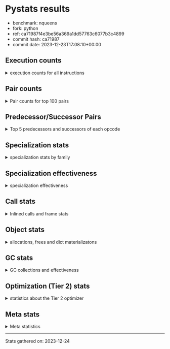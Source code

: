 
# Pystats results

- benchmark: nqueens
- fork: python
- ref: ca71987f4e3be56a369a1dd57763c6077b3c4899
- commit hash: ca71987
- commit date: 2023-12-23T17:08:10+00:00

## Execution counts

<details>
<summary> execution counts for all instructions </summary>

|Name | Count | Self | Cumulative | Miss ratio | 
|---|---:|---:|---:|---:|
| LOAD_FAST | 118,425,840 | 10.9% | 10.9% |  |
| POP_TOP | 69,097,600 | 6.4% | 17.2% |  |
| STORE_FAST | 64,956,160 | 6.0% | 23.2% |  |
| JUMP_BACKWARD | 64,955,520 | 6.0% | 29.2% |  |
| RESUME_CHECK | 62,815,140 | 5.8% | 35.0% | 0.0% |
| LOAD_FAST_LOAD_FAST | 61,376,080 | 5.6% | 40.6% |  |
| INTERPRETER_EXIT | 59,589,700 | 5.5% | 46.1% |  |
| YIELD_VALUE | 56,194,880 | 5.2% | 51.2% |  |
| LOAD_DEREF | 52,969,520 | 4.9% | 56.1% |  |
| BINARY_SUBSCR_TUPLE_INT | 52,961,840 | 4.9% | 61.0% |  |
| LOAD_CONST | 49,552,240 | 4.6% | 65.5% |  |
| FOR_ITER_RANGE | 39,319,780 | 3.6% | 69.1% |  |
| BINARY_OP_ADD_INT | 36,889,820 | 3.4% | 72.5% |  |
| FOR_ITER_LIST | 29,030,360 | 2.7% | 75.2% |  |
| SWAP | 23,987,120 | 2.2% | 77.4% |  |
| BINARY_SUBSCR_LIST_INT | 23,986,960 | 2.2% | 79.6% |  |
| COPY | 20,761,600 | 1.9% | 81.5% |  |
| STORE_SUBSCR_LIST_INT | 17,535,940 | 1.6% | 83.1% |  |
| LOAD_GLOBAL_BUILTIN | 16,466,400 | 1.5% | 84.6% |  |
| BINARY_OP_SUBTRACT_INT | 15,662,800 | 1.4% | 86.1% |  |
| POP_JUMP_IF_FALSE | 15,219,280 | 1.4% | 87.5% |  |
| BINARY_SLICE | 14,310,560 | 1.3% | 88.8% |  |
| COMPARE_OP_INT | 12,162,640 | 1.1% | 89.9% |  |
| CALL_BUILTIN_CLASS | 9,846,120 | 0.9% | 90.8% |  |
| GET_ITER | 9,845,920 | 0.9% | 91.7% |  |
| RETURN_CONST | 6,620,480 | 0.6% | 92.3% |  |
| RETURN_GENERATOR | 6,620,400 | 0.6% | 92.9% |  |
| COPY_FREE_VARS | 6,620,320 | 0.6% | 93.5% |  |
| MAKE_FUNCTION | 6,620,240 | 0.6% | 94.2% |  |
| BUILD_TUPLE | 6,620,240 | 0.6% | 94.8% |  |
| SET_FUNCTION_ATTRIBUTE | 6,620,240 | 0.6% | 95.4% |  |
| CALL_PY_EXACT_ARGS | 6,620,220 | 0.6% | 96.0% |  |
| UNARY_NEGATIVE | 6,451,040 | 0.6% | 96.6% |  |
| BINARY_OP | 5,544,420 | 0.5% | 97.1% |  |
| STORE_SLICE | 5,542,480 | 0.5% | 97.6% |  |
| CALL_LEN | 3,394,660 | 0.3% | 97.9% |  |
| JUMP_FORWARD | 3,232,880 | 0.3% | 98.2% |  |
| BINARY_SUBSCR | 3,226,920 | 0.3% | 98.5% |  |
| STORE_SUBSCR | 3,226,620 | 0.3% | 98.8% |  |
| STORE_DEREF | 3,225,680 | 0.3% | 99.1% |  |
| FOR_ITER_GEN | 3,225,660 | 0.3% | 99.4% |  |
| CALL_TUPLE_1 | 3,225,620 | 0.3% | 99.7% |  |
| TO_BOOL_INT | 3,225,560 | 0.3% | 100.0% |  |
| POP_JUMP_IF_TRUE | 169,040 | 0.0% | 100.0% |  |
| CALL | 1,280 | 0.0% | 100.0% |  |
| LOAD_GLOBAL | 800 | 0.0% | 100.0% |  |
| PUSH_NULL | 400 | 0.0% | 100.0% |  |
| RESUME | 300 | 0.0% | 100.0% | 20.0% |
| FOR_ITER | 240 | 0.0% | 100.0% |  |
| LOAD_GLOBAL_MODULE | 240 | 0.0% | 100.0% |  |
| COMPARE_OP | 160 | 0.0% | 100.0% |  |
| MAKE_CELL | 160 | 0.0% | 100.0% |  |
| LOAD_ATTR_MODULE | 120 | 0.0% | 100.0% |  |
| END_FOR | 80 | 0.0% | 100.0% |  |
| NOP | 80 | 0.0% | 100.0% |  |
| RETURN_VALUE | 80 | 0.0% | 100.0% |  |
| TO_BOOL | 80 | 0.0% | 100.0% |  |
| BUILD_SLICE | 80 | 0.0% | 100.0% |  |
| CALL_FUNCTION_EX | 80 | 0.0% | 100.0% |  |
| LOAD_ATTR | 80 | 0.0% | 100.0% |  |
| POP_JUMP_IF_NOT_NONE | 80 | 0.0% | 100.0% |  |
| BINARY_OP_SUBTRACT_FLOAT | 60 | 0.0% | 100.0% |  |
| CALL_PY_WITH_DEFAULTS | 60 | 0.0% | 100.0% |  |


</details>

## Pair counts

<details>
<summary> Pair counts for top 100 pairs </summary>

|Pair | Count | Self | Cumulative | 
|---|---:|---:|---:|
| RESUME_CHECK POP_TOP | 56,194,740 | 5.2% | 5.2% |
| POP_TOP JUMP_BACKWARD | 56,025,840 | 5.1% | 10.3% |
| YIELD_VALUE INTERPRETER_EXIT | 52,969,300 | 4.9% | 15.2% |
| CACHE RESUME_CHECK | 52,969,240 | 4.9% | 20.1% |
| STORE_FAST LOAD_DEREF | 52,962,000 | 4.9% | 24.9% |
| LOAD_DEREF LOAD_FAST | 52,961,920 | 4.9% | 29.8% |
| LOAD_FAST BINARY_SUBSCR_TUPLE_INT | 52,961,760 | 4.9% | 34.7% |
| FOR_ITER_RANGE STORE_FAST | 35,925,060 | 3.3% | 38.0% |
| JUMP_BACKWARD FOR_ITER_RANGE | 32,699,540 | 3.0% | 41.0% |
| BINARY_SUBSCR_TUPLE_INT LOAD_FAST | 27,157,080 | 2.5% | 43.5% |
| BINARY_OP_ADD_INT YIELD_VALUE | 25,804,780 | 2.4% | 45.8% |
| JUMP_BACKWARD FOR_ITER_LIST | 25,804,760 | 2.4% | 48.2% |
| LOAD_FAST BINARY_OP_ADD_INT | 25,804,760 | 2.4% | 50.6% |
| BINARY_SUBSCR_TUPLE_INT YIELD_VALUE | 25,804,760 | 2.4% | 52.9% |
| FOR_ITER_LIST STORE_FAST | 25,804,760 | 2.4% | 55.3% |
| BINARY_SUBSCR_LIST_INT LOAD_CONST | 17,535,960 | 1.6% | 56.9% |
| LOAD_FAST_LOAD_FAST BINARY_SUBSCR_LIST_INT | 15,218,920 | 1.4% | 58.3% |
| COMPARE_OP_INT POP_JUMP_IF_FALSE | 11,993,620 | 1.1% | 59.4% |
| STORE_FAST LOAD_FAST_LOAD_FAST | 11,993,520 | 1.1% | 60.5% |
| STORE_SUBSCR_LIST_INT LOAD_FAST_LOAD_FAST | 11,993,480 | 1.1% | 61.6% |
| LOAD_CONST BINARY_OP_ADD_INT | 11,084,960 | 1.0% | 62.7% |
| LOAD_FAST_LOAD_FAST LOAD_CONST | 11,084,960 | 1.0% | 63.7% |
| LOAD_GLOBAL_BUILTIN LOAD_FAST | 9,845,920 | 0.9% | 64.6% |
| LOAD_FAST LOAD_CONST | 8,768,240 | 0.8% | 65.4% |
| COPY COPY | 8,768,000 | 0.8% | 66.2% |
| LOAD_CONST COMPARE_OP_INT | 8,768,000 | 0.8% | 67.0% |
| LOAD_FAST_LOAD_FAST COPY | 8,768,000 | 0.8% | 67.8% |
| POP_JUMP_IF_FALSE LOAD_FAST_LOAD_FAST | 8,768,000 | 0.8% | 68.6% |
| SWAP SWAP | 8,768,000 | 0.8% | 69.4% |
| BINARY_OP_SUBTRACT_INT SWAP | 8,767,980 | 0.8% | 70.2% |
| COPY BINARY_SUBSCR_LIST_INT | 8,767,960 | 0.8% | 71.0% |
| LOAD_CONST BINARY_OP_SUBTRACT_INT | 8,767,960 | 0.8% | 71.8% |
| SWAP STORE_SUBSCR_LIST_INT | 8,767,960 | 0.8% | 72.6% |
| LOAD_FAST_LOAD_FAST STORE_SUBSCR_LIST_INT | 8,767,920 | 0.8% | 73.4% |
| RETURN_CONST INTERPRETER_EXIT | 6,620,400 | 0.6% | 74.1% |
| CACHE POP_TOP | 6,620,340 | 0.6% | 74.7% |
| POP_TOP RESUME_CHECK | 6,620,280 | 0.6% | 75.3% |
| MAKE_FUNCTION SET_FUNCTION_ATTRIBUTE | 6,620,240 | 0.6% | 75.9% |
| BUILD_TUPLE LOAD_CONST | 6,620,240 | 0.6% | 76.5% |
| COPY_FREE_VARS RETURN_GENERATOR | 6,620,240 | 0.6% | 77.1% |
| LOAD_CONST MAKE_FUNCTION | 6,620,240 | 0.6% | 77.7% |
| LOAD_FAST BUILD_TUPLE | 6,620,240 | 0.6% | 78.3% |
| SET_FUNCTION_ATTRIBUTE LOAD_FAST | 6,620,240 | 0.6% | 78.9% |
| LOAD_GLOBAL_BUILTIN LOAD_GLOBAL_BUILTIN | 6,620,200 | 0.6% | 79.5% |
| CALL_PY_EXACT_ARGS COPY_FREE_VARS | 6,620,160 | 0.6% | 80.1% |
| RESUME_CHECK LOAD_FAST | 6,620,160 | 0.6% | 80.7% |
| GET_ITER CALL_PY_EXACT_ARGS | 6,620,080 | 0.6% | 81.4% |
| LOAD_FAST_LOAD_FAST UNARY_NEGATIVE | 6,451,040 | 0.6% | 81.9% |
| BINARY_OP LOAD_FAST_LOAD_FAST | 5,542,500 | 0.5% | 82.5% |
| BINARY_SLICE BINARY_OP | 5,542,480 | 0.5% | 83.0% |
| BINARY_SLICE LOAD_FAST_LOAD_FAST | 5,542,480 | 0.5% | 83.5% |
| STORE_SLICE LOAD_FAST_LOAD_FAST | 5,542,480 | 0.5% | 84.0% |
| LOAD_CONST BINARY_SLICE | 5,542,480 | 0.5% | 84.5% |
| LOAD_CONST STORE_SLICE | 5,542,480 | 0.5% | 85.0% |
| LOAD_FAST_LOAD_FAST LOAD_FAST | 5,542,480 | 0.5% | 85.5% |
| LOAD_FAST_LOAD_FAST BINARY_OP_SUBTRACT_INT | 5,542,480 | 0.5% | 86.0% |
| BINARY_OP_ADD_INT BINARY_SLICE | 5,542,460 | 0.5% | 86.5% |
| BINARY_OP_ADD_INT LOAD_CONST | 5,542,460 | 0.5% | 87.0% |
| BINARY_OP_SUBTRACT_INT LOAD_FAST_LOAD_FAST | 5,542,460 | 0.5% | 87.6% |
| STORE_SUBSCR_LIST_INT JUMP_BACKWARD | 5,542,460 | 0.5% | 88.1% |
| FOR_ITER_RANGE RETURN_CONST | 3,394,720 | 0.3% | 88.4% |
| LOAD_FAST GET_ITER | 3,394,640 | 0.3% | 88.7% |
| RETURN_GENERATOR CALL_BUILTIN_CLASS | 3,394,600 | 0.3% | 89.0% |
| LOAD_FAST FOR_ITER_RANGE | 3,394,600 | 0.3% | 89.3% |
| CALL_BUILTIN_CLASS CALL_LEN | 3,394,560 | 0.3% | 89.6% |
| LOAD_FAST CALL_BUILTIN_CLASS | 3,225,640 | 0.3% | 89.9% |
| CALL_BUILTIN_CLASS CALL_BUILTIN_CLASS | 3,225,640 | 0.3% | 90.2% |
| BINARY_SLICE GET_ITER | 3,225,600 | 0.3% | 90.5% |
| LOAD_CONST LOAD_FAST | 3,225,600 | 0.3% | 90.8% |
| LOAD_FAST BINARY_SLICE | 3,225,600 | 0.3% | 91.1% |
| STORE_DEREF LOAD_FAST | 3,225,600 | 0.3% | 91.4% |
| SWAP COPY | 3,225,600 | 0.3% | 91.7% |
| FOR_ITER_LIST RETURN_CONST | 3,225,600 | 0.3% | 92.0% |
| GET_ITER FOR_ITER_RANGE | 3,225,580 | 0.3% | 92.3% |
| JUMP_BACKWARD FOR_ITER_GEN | 3,225,580 | 0.3% | 92.6% |
| YIELD_VALUE STORE_DEREF | 3,225,580 | 0.3% | 92.9% |
| CALL_BUILTIN_CLASS GET_ITER | 3,225,580 | 0.3% | 93.2% |
| CALL_LEN SWAP | 3,225,580 | 0.3% | 93.5% |
| COPY COMPARE_OP_INT | 3,225,560 | 0.3% | 93.8% |
| LOAD_FAST FOR_ITER_LIST | 3,225,560 | 0.3% | 94.1% |
| LOAD_FAST LOAD_GLOBAL_BUILTIN | 3,225,560 | 0.3% | 94.4% |
| CALL_TUPLE_1 YIELD_VALUE | 3,225,560 | 0.3% | 94.7% |
| FOR_ITER_GEN RESUME_CHECK | 3,225,560 | 0.3% | 95.0% |
| TO_BOOL_INT POP_JUMP_IF_FALSE | 3,225,560 | 0.3% | 95.3% |
| BINARY_SUBSCR LOAD_FAST_LOAD_FAST | 3,225,520 | 0.3% | 95.6% |
| POP_TOP POP_TOP | 3,225,520 | 0.3% | 95.8% |
| POP_TOP JUMP_FORWARD | 3,225,520 | 0.3% | 96.1% |
| RETURN_GENERATOR CALL_TUPLE_1 | 3,225,520 | 0.3% | 96.4% |
| UNARY_NEGATIVE BINARY_SUBSCR | 3,225,520 | 0.3% | 96.7% |
| UNARY_NEGATIVE STORE_SUBSCR | 3,225,520 | 0.3% | 97.0% |
| JUMP_FORWARD LOAD_FAST | 3,225,520 | 0.3% | 97.3% |
| LOAD_FAST TO_BOOL_INT | 3,225,520 | 0.3% | 97.6% |
| POP_JUMP_IF_FALSE JUMP_BACKWARD | 3,225,520 | 0.3% | 97.9% |
| SWAP LOAD_FAST_LOAD_FAST | 3,225,520 | 0.3% | 98.2% |
| JUMP_BACKWARD LOAD_GLOBAL_BUILTIN | 3,225,500 | 0.3% | 98.5% |
| BINARY_SUBSCR_LIST_INT STORE_FAST | 3,225,500 | 0.3% | 98.8% |
| BINARY_SUBSCR_LIST_INT SWAP | 3,225,500 | 0.3% | 99.1% |
| STORE_SUBSCR LOAD_GLOBAL_BUILTIN | 3,225,480 | 0.3% | 99.4% |
| POP_JUMP_IF_FALSE POP_TOP | 3,056,560 | 0.3% | 99.7% |
| BINARY_OP_SUBTRACT_INT YIELD_VALUE | 1,352,300 | 0.1% | 99.8% |


</details>

## Predecessor/Successor Pairs

<details>
<summary> Top 5 predecessors and successors of each opcode </summary>

### BINARY_SLICE

<details>
<summary> Successors and predecessors for BINARY_SLICE </summary>

|Predecessors | Count | Percentage | 
|---|---:|---:|
| LOAD_CONST | 5,542,480 | 38.7% |
| BINARY_OP_ADD_INT | 5,542,460 | 38.7% |
| LOAD_FAST | 3,225,600 | 22.5% |
| BINARY_OP | 20 | 0.0% |

|Successors | Count | Percentage | 
|---|---:|---:|
| BINARY_OP | 5,542,480 | 38.7% |
| LOAD_FAST_LOAD_FAST | 5,542,480 | 38.7% |
| GET_ITER | 3,225,600 | 22.5% |


</details>

### STORE_SLICE

<details>
<summary> Successors and predecessors for STORE_SLICE </summary>

|Predecessors | Count | Percentage | 
|---|---:|---:|
| LOAD_CONST | 5,542,480 | 100.0% |

|Successors | Count | Percentage | 
|---|---:|---:|
| LOAD_FAST_LOAD_FAST | 5,542,480 | 100.0% |


</details>

### CACHE

<details>
<summary> Successors and predecessors for CACHE </summary>

|Successors | Count | Percentage | 
|---|---:|---:|
| RESUME_CHECK | 52,969,240 | 88.9% |
| POP_TOP | 6,620,340 | 11.1% |
| RESUME | 120 | 0.0% |


</details>

### BINARY_SUBSCR

<details>
<summary> Successors and predecessors for BINARY_SUBSCR </summary>

|Predecessors | Count | Percentage | 
|---|---:|---:|
| UNARY_NEGATIVE | 3,225,520 | 100.0% |
| BINARY_SUBSCR | 1,000 | 0.0% |
| LOAD_FAST | 160 | 0.0% |
| LOAD_FAST_LOAD_FAST | 120 | 0.0% |
| BUILD_SLICE | 80 | 0.0% |

|Successors | Count | Percentage | 
|---|---:|---:|
| LOAD_FAST_LOAD_FAST | 3,225,520 | 100.0% |
| BINARY_SUBSCR | 1,000 | 0.0% |
| STORE_FAST | 100 | 0.0% |
| BINARY_SUBSCR_LIST_INT | 80 | 0.0% |
| BINARY_SUBSCR_TUPLE_INT | 80 | 0.0% |


</details>

### END_FOR

<details>
<summary> Successors and predecessors for END_FOR </summary>

|Predecessors | Count | Percentage | 
|---|---:|---:|
| RETURN_CONST | 80 | 100.0% |

|Successors | Count | Percentage | 
|---|---:|---:|
| RETURN_CONST | 80 | 100.0% |


</details>

### GET_ITER

<details>
<summary> Successors and predecessors for GET_ITER </summary>

|Predecessors | Count | Percentage | 
|---|---:|---:|
| LOAD_FAST | 3,394,640 | 34.5% |
| BINARY_SLICE | 3,225,600 | 32.8% |
| CALL_BUILTIN_CLASS | 3,225,580 | 32.8% |
| RETURN_GENERATOR | 80 | 0.0% |
| CALL | 20 | 0.0% |

|Successors | Count | Percentage | 
|---|---:|---:|
| CALL_PY_EXACT_ARGS | 6,620,080 | 67.2% |
| FOR_ITER_RANGE | 3,225,580 | 32.8% |
| CALL | 160 | 0.0% |
| FOR_ITER_GEN | 60 | 0.0% |
| FOR_ITER | 40 | 0.0% |


</details>

### INTERPRETER_EXIT

<details>
<summary> Successors and predecessors for INTERPRETER_EXIT </summary>

|Predecessors | Count | Percentage | 
|---|---:|---:|
| YIELD_VALUE | 52,969,300 | 88.9% |
| RETURN_CONST | 6,620,400 | 11.1% |


</details>

### MAKE_FUNCTION

<details>
<summary> Successors and predecessors for MAKE_FUNCTION </summary>

|Predecessors | Count | Percentage | 
|---|---:|---:|
| LOAD_CONST | 6,620,240 | 100.0% |

|Successors | Count | Percentage | 
|---|---:|---:|
| SET_FUNCTION_ATTRIBUTE | 6,620,240 | 100.0% |


</details>

### NOP

<details>
<summary> Successors and predecessors for NOP </summary>

|Predecessors | Count | Percentage | 
|---|---:|---:|
| POP_TOP | 80 | 100.0% |

|Successors | Count | Percentage | 
|---|---:|---:|
| LOAD_DEREF | 80 | 100.0% |


</details>

### POP_TOP

<details>
<summary> Successors and predecessors for POP_TOP </summary>

|Predecessors | Count | Percentage | 
|---|---:|---:|
| RESUME_CHECK | 56,194,740 | 81.3% |
| CACHE | 6,620,340 | 9.6% |
| POP_TOP | 3,225,520 | 4.7% |
| POP_JUMP_IF_FALSE | 3,056,560 | 4.4% |
| CALL | 180 | 0.0% |

|Successors | Count | Percentage | 
|---|---:|---:|
| JUMP_BACKWARD | 56,025,840 | 81.1% |
| RESUME_CHECK | 6,620,280 | 9.6% |
| POP_TOP | 3,225,520 | 4.7% |
| JUMP_FORWARD | 3,225,520 | 4.7% |
| LOAD_FAST | 160 | 0.0% |


</details>

### PUSH_NULL

<details>
<summary> Successors and predecessors for PUSH_NULL </summary>

|Predecessors | Count | Percentage | 
|---|---:|---:|
| LOAD_FAST | 240 | 60.0% |
| LOAD_DEREF | 80 | 20.0% |
| LOAD_ATTR_MODULE | 60 | 15.0% |
| LOAD_ATTR | 20 | 5.0% |

|Successors | Count | Percentage | 
|---|---:|---:|
| CALL | 320 | 80.0% |
| LOAD_FAST | 80 | 20.0% |


</details>

### RETURN_GENERATOR

<details>
<summary> Successors and predecessors for RETURN_GENERATOR </summary>

|Predecessors | Count | Percentage | 
|---|---:|---:|
| COPY_FREE_VARS | 6,620,240 | 100.0% |
| MAKE_CELL | 160 | 0.0% |

|Successors | Count | Percentage | 
|---|---:|---:|
| CALL_BUILTIN_CLASS | 3,394,600 | 51.3% |
| CALL_TUPLE_1 | 3,225,520 | 48.7% |
| CALL | 200 | 0.0% |
| GET_ITER | 80 | 0.0% |


</details>

### RETURN_VALUE

<details>
<summary> Successors and predecessors for RETURN_VALUE </summary>

|Predecessors | Count | Percentage | 
|---|---:|---:|
| LOAD_FAST | 80 | 100.0% |

|Successors | Count | Percentage | 
|---|---:|---:|
| LOAD_GLOBAL | 40 | 50.0% |
| LOAD_GLOBAL_MODULE | 40 | 50.0% |


</details>

### STORE_SUBSCR

<details>
<summary> Successors and predecessors for STORE_SUBSCR </summary>

|Predecessors | Count | Percentage | 
|---|---:|---:|
| UNARY_NEGATIVE | 3,225,520 | 100.0% |
| STORE_SUBSCR | 980 | 0.0% |
| LOAD_FAST_LOAD_FAST | 80 | 0.0% |
| SWAP | 40 | 0.0% |

|Successors | Count | Percentage | 
|---|---:|---:|
| LOAD_GLOBAL_BUILTIN | 3,225,480 | 100.0% |
| STORE_SUBSCR | 980 | 0.0% |
| STORE_SUBSCR_LIST_INT | 60 | 0.0% |
| LOAD_FAST_LOAD_FAST | 40 | 0.0% |
| LOAD_GLOBAL | 40 | 0.0% |


</details>

### TO_BOOL

<details>
<summary> Successors and predecessors for TO_BOOL </summary>

|Predecessors | Count | Percentage | 
|---|---:|---:|
| LOAD_FAST | 80 | 100.0% |

|Successors | Count | Percentage | 
|---|---:|---:|
| POP_JUMP_IF_FALSE | 40 | 50.0% |
| TO_BOOL_INT | 40 | 50.0% |


</details>

### UNARY_NEGATIVE

<details>
<summary> Successors and predecessors for UNARY_NEGATIVE </summary>

|Predecessors | Count | Percentage | 
|---|---:|---:|
| LOAD_FAST_LOAD_FAST | 6,451,040 | 100.0% |

|Successors | Count | Percentage | 
|---|---:|---:|
| BINARY_SUBSCR | 3,225,520 | 50.0% |
| STORE_SUBSCR | 3,225,520 | 50.0% |


</details>

### BINARY_OP

<details>
<summary> Successors and predecessors for BINARY_OP </summary>

|Predecessors | Count | Percentage | 
|---|---:|---:|
| BINARY_SLICE | 5,542,480 | 100.0% |
| BINARY_OP | 1,540 | 0.0% |
| LOAD_CONST | 200 | 0.0% |
| LOAD_FAST | 120 | 0.0% |
| LOAD_FAST_LOAD_FAST | 80 | 0.0% |

|Successors | Count | Percentage | 
|---|---:|---:|
| LOAD_FAST_LOAD_FAST | 5,542,500 | 100.0% |
| BINARY_OP | 1,540 | 0.0% |
| BINARY_OP_ADD_INT | 100 | 0.0% |
| BINARY_OP_SUBTRACT_INT | 80 | 0.0% |
| LOAD_CONST | 40 | 0.0% |


</details>

### BUILD_SLICE

<details>
<summary> Successors and predecessors for BUILD_SLICE </summary>

|Predecessors | Count | Percentage | 
|---|---:|---:|
| LOAD_CONST | 80 | 100.0% |

|Successors | Count | Percentage | 
|---|---:|---:|
| BINARY_SUBSCR | 80 | 100.0% |


</details>

### BUILD_TUPLE

<details>
<summary> Successors and predecessors for BUILD_TUPLE </summary>

|Predecessors | Count | Percentage | 
|---|---:|---:|
| LOAD_FAST | 6,620,240 | 100.0% |

|Successors | Count | Percentage | 
|---|---:|---:|
| LOAD_CONST | 6,620,240 | 100.0% |


</details>

### CALL

<details>
<summary> Successors and predecessors for CALL </summary>

|Predecessors | Count | Percentage | 
|---|---:|---:|
| PUSH_NULL | 320 | 25.0% |
| LOAD_FAST | 240 | 18.8% |
| RETURN_GENERATOR | 200 | 15.6% |
| CALL | 180 | 14.1% |
| GET_ITER | 160 | 12.5% |

|Successors | Count | Percentage | 
|---|---:|---:|
| CALL_BUILTIN_CLASS | 200 | 15.6% |
| POP_TOP | 180 | 14.1% |
| CALL | 180 | 14.1% |
| STORE_FAST | 140 | 10.9% |
| CALL_PY_EXACT_ARGS | 100 | 7.8% |


</details>

### CALL_FUNCTION_EX

<details>
<summary> Successors and predecessors for CALL_FUNCTION_EX </summary>

|Predecessors | Count | Percentage | 
|---|---:|---:|
| LOAD_FAST | 80 | 100.0% |

|Successors | Count | Percentage | 
|---|---:|---:|
| COPY_FREE_VARS | 80 | 100.0% |


</details>

### COMPARE_OP

<details>
<summary> Successors and predecessors for COMPARE_OP </summary>

|Predecessors | Count | Percentage | 
|---|---:|---:|
| LOAD_CONST | 80 | 50.0% |
| COPY | 40 | 25.0% |
| CALL | 20 | 12.5% |
| CALL_LEN | 20 | 12.5% |

|Successors | Count | Percentage | 
|---|---:|---:|
| COMPARE_OP_INT | 80 | 50.0% |
| POP_JUMP_IF_FALSE | 60 | 37.5% |
| POP_JUMP_IF_TRUE | 20 | 12.5% |


</details>

### COPY

<details>
<summary> Successors and predecessors for COPY </summary>

|Predecessors | Count | Percentage | 
|---|---:|---:|
| COPY | 8,768,000 | 42.2% |
| LOAD_FAST_LOAD_FAST | 8,768,000 | 42.2% |
| SWAP | 3,225,600 | 15.5% |

|Successors | Count | Percentage | 
|---|---:|---:|
| COPY | 8,768,000 | 42.2% |
| BINARY_SUBSCR_LIST_INT | 8,767,960 | 42.2% |
| COMPARE_OP_INT | 3,225,560 | 15.5% |
| BINARY_SUBSCR | 40 | 0.0% |
| COMPARE_OP | 40 | 0.0% |


</details>

### COPY_FREE_VARS

<details>
<summary> Successors and predecessors for COPY_FREE_VARS </summary>

|Predecessors | Count | Percentage | 
|---|---:|---:|
| CALL_PY_EXACT_ARGS | 6,620,160 | 100.0% |
| CALL | 80 | 0.0% |
| CALL_FUNCTION_EX | 80 | 0.0% |

|Successors | Count | Percentage | 
|---|---:|---:|
| RETURN_GENERATOR | 6,620,240 | 100.0% |
| RESUME_CHECK | 60 | 0.0% |
| RESUME | 20 | 0.0% |


</details>

### FOR_ITER

<details>
<summary> Successors and predecessors for FOR_ITER </summary>

|Predecessors | Count | Percentage | 
|---|---:|---:|
| JUMP_BACKWARD | 120 | 50.0% |
| LOAD_FAST | 80 | 33.3% |
| GET_ITER | 40 | 16.7% |

|Successors | Count | Percentage | 
|---|---:|---:|
| STORE_FAST | 100 | 41.7% |
| FOR_ITER_RANGE | 60 | 25.0% |
| FOR_ITER_LIST | 40 | 16.7% |
| STORE_DEREF | 20 | 8.3% |
| FOR_ITER_GEN | 20 | 8.3% |


</details>

### JUMP_BACKWARD

<details>
<summary> Successors and predecessors for JUMP_BACKWARD </summary>

|Predecessors | Count | Percentage | 
|---|---:|---:|
| POP_TOP | 56,025,840 | 86.3% |
| STORE_SUBSCR_LIST_INT | 5,542,460 | 8.5% |
| POP_JUMP_IF_FALSE | 3,225,520 | 5.0% |
| POP_JUMP_IF_TRUE | 161,680 | 0.2% |
| STORE_SUBSCR | 20 | 0.0% |

|Successors | Count | Percentage | 
|---|---:|---:|
| FOR_ITER_RANGE | 32,699,540 | 50.3% |
| FOR_ITER_LIST | 25,804,760 | 39.7% |
| FOR_ITER_GEN | 3,225,580 | 5.0% |
| LOAD_GLOBAL_BUILTIN | 3,225,500 | 5.0% |
| FOR_ITER | 120 | 0.0% |


</details>

### JUMP_FORWARD

<details>
<summary> Successors and predecessors for JUMP_FORWARD </summary>

|Predecessors | Count | Percentage | 
|---|---:|---:|
| POP_TOP | 3,225,520 | 99.8% |
| POP_JUMP_IF_TRUE | 7,360 | 0.2% |

|Successors | Count | Percentage | 
|---|---:|---:|
| LOAD_FAST | 3,225,520 | 99.8% |
| LOAD_DEREF | 7,360 | 0.2% |


</details>

### LOAD_ATTR

<details>
<summary> Successors and predecessors for LOAD_ATTR </summary>

|Predecessors | Count | Percentage | 
|---|---:|---:|
| LOAD_GLOBAL | 40 | 50.0% |
| LOAD_GLOBAL_MODULE | 40 | 50.0% |

|Successors | Count | Percentage | 
|---|---:|---:|
| LOAD_ATTR_MODULE | 40 | 50.0% |
| PUSH_NULL | 20 | 25.0% |
| STORE_FAST | 20 | 25.0% |


</details>

### LOAD_CONST

<details>
<summary> Successors and predecessors for LOAD_CONST </summary>

|Predecessors | Count | Percentage | 
|---|---:|---:|
| BINARY_SUBSCR_LIST_INT | 17,535,960 | 35.4% |
| LOAD_FAST_LOAD_FAST | 11,084,960 | 22.4% |
| LOAD_FAST | 8,768,240 | 17.7% |
| BUILD_TUPLE | 6,620,240 | 13.4% |
| BINARY_OP_ADD_INT | 5,542,460 | 11.2% |

|Successors | Count | Percentage | 
|---|---:|---:|
| BINARY_OP_ADD_INT | 11,084,960 | 22.4% |
| COMPARE_OP_INT | 8,768,000 | 17.7% |
| BINARY_OP_SUBTRACT_INT | 8,767,960 | 17.7% |
| MAKE_FUNCTION | 6,620,240 | 13.4% |
| BINARY_SLICE | 5,542,480 | 11.2% |


</details>

### LOAD_DEREF

<details>
<summary> Successors and predecessors for LOAD_DEREF </summary>

|Predecessors | Count | Percentage | 
|---|---:|---:|
| STORE_FAST | 52,962,000 | 100.0% |
| JUMP_FORWARD | 7,360 | 0.0% |
| NOP | 80 | 0.0% |
| LOAD_GLOBAL_BUILTIN | 60 | 0.0% |
| LOAD_GLOBAL | 20 | 0.0% |

|Successors | Count | Percentage | 
|---|---:|---:|
| LOAD_FAST | 52,961,920 | 100.0% |
| YIELD_VALUE | 7,360 | 0.0% |
| PUSH_NULL | 80 | 0.0% |
| STORE_FAST | 80 | 0.0% |
| CALL | 40 | 0.0% |


</details>

### LOAD_FAST

<details>
<summary> Successors and predecessors for LOAD_FAST </summary>

|Predecessors | Count | Percentage | 
|---|---:|---:|
| LOAD_DEREF | 52,961,920 | 44.7% |
| BINARY_SUBSCR_TUPLE_INT | 27,157,080 | 22.9% |
| LOAD_GLOBAL_BUILTIN | 9,845,920 | 8.3% |
| SET_FUNCTION_ATTRIBUTE | 6,620,240 | 5.6% |
| RESUME_CHECK | 6,620,160 | 5.6% |

|Successors | Count | Percentage | 
|---|---:|---:|
| BINARY_SUBSCR_TUPLE_INT | 52,961,760 | 44.7% |
| BINARY_OP_ADD_INT | 25,804,760 | 21.8% |
| LOAD_CONST | 8,768,240 | 7.4% |
| BUILD_TUPLE | 6,620,240 | 5.6% |
| GET_ITER | 3,394,640 | 2.9% |


</details>

### LOAD_FAST_LOAD_FAST

<details>
<summary> Successors and predecessors for LOAD_FAST_LOAD_FAST </summary>

|Predecessors | Count | Percentage | 
|---|---:|---:|
| STORE_FAST | 11,993,520 | 19.5% |
| STORE_SUBSCR_LIST_INT | 11,993,480 | 19.5% |
| POP_JUMP_IF_FALSE | 8,768,000 | 14.3% |
| BINARY_OP | 5,542,500 | 9.0% |
| BINARY_SLICE | 5,542,480 | 9.0% |

|Successors | Count | Percentage | 
|---|---:|---:|
| BINARY_SUBSCR_LIST_INT | 15,218,920 | 24.8% |
| LOAD_CONST | 11,084,960 | 18.1% |
| COPY | 8,768,000 | 14.3% |
| STORE_SUBSCR_LIST_INT | 8,767,920 | 14.3% |
| UNARY_NEGATIVE | 6,451,040 | 10.5% |


</details>

### LOAD_GLOBAL

<details>
<summary> Successors and predecessors for LOAD_GLOBAL </summary>

|Predecessors | Count | Percentage | 
|---|---:|---:|
| STORE_FAST | 160 | 20.0% |
| LOAD_GLOBAL | 120 | 15.0% |
| LOAD_GLOBAL_BUILTIN | 120 | 15.0% |
| RESUME | 80 | 10.0% |
| RESUME_CHECK | 80 | 10.0% |

|Successors | Count | Percentage | 
|---|---:|---:|
| LOAD_GLOBAL_BUILTIN | 320 | 40.0% |
| LOAD_FAST | 200 | 25.0% |
| LOAD_GLOBAL | 120 | 15.0% |
| LOAD_GLOBAL_MODULE | 80 | 10.0% |
| LOAD_ATTR | 40 | 5.0% |


</details>

### MAKE_CELL

<details>
<summary> Successors and predecessors for MAKE_CELL </summary>

|Predecessors | Count | Percentage | 
|---|---:|---:|
| CALL_PY_EXACT_ARGS | 60 | 37.5% |
| CALL_PY_WITH_DEFAULTS | 60 | 37.5% |
| CALL | 40 | 25.0% |

|Successors | Count | Percentage | 
|---|---:|---:|
| RETURN_GENERATOR | 160 | 100.0% |


</details>

### POP_JUMP_IF_FALSE

<details>
<summary> Successors and predecessors for POP_JUMP_IF_FALSE </summary>

|Predecessors | Count | Percentage | 
|---|---:|---:|
| COMPARE_OP_INT | 11,993,620 | 78.8% |
| TO_BOOL_INT | 3,225,560 | 21.2% |
| COMPARE_OP | 60 | 0.0% |
| TO_BOOL | 40 | 0.0% |

|Successors | Count | Percentage | 
|---|---:|---:|
| LOAD_FAST_LOAD_FAST | 8,768,000 | 57.6% |
| JUMP_BACKWARD | 3,225,520 | 21.2% |
| POP_TOP | 3,056,560 | 20.1% |
| LOAD_GLOBAL_BUILTIN | 169,060 | 1.1% |
| LOAD_FAST | 80 | 0.0% |


</details>

### POP_JUMP_IF_NOT_NONE

<details>
<summary> Successors and predecessors for POP_JUMP_IF_NOT_NONE </summary>

|Predecessors | Count | Percentage | 
|---|---:|---:|
| LOAD_FAST | 80 | 100.0% |

|Successors | Count | Percentage | 
|---|---:|---:|
| LOAD_FAST | 80 | 100.0% |


</details>

### POP_JUMP_IF_TRUE

<details>
<summary> Successors and predecessors for POP_JUMP_IF_TRUE </summary>

|Predecessors | Count | Percentage | 
|---|---:|---:|
| COMPARE_OP_INT | 169,020 | 100.0% |
| COMPARE_OP | 20 | 0.0% |

|Successors | Count | Percentage | 
|---|---:|---:|
| JUMP_BACKWARD | 161,680 | 95.6% |
| JUMP_FORWARD | 7,360 | 4.4% |


</details>

### RETURN_CONST

<details>
<summary> Successors and predecessors for RETURN_CONST </summary>

|Predecessors | Count | Percentage | 
|---|---:|---:|
| FOR_ITER_RANGE | 3,394,720 | 51.3% |
| FOR_ITER_LIST | 3,225,600 | 48.7% |
| END_FOR | 80 | 0.0% |
| POP_TOP | 80 | 0.0% |

|Successors | Count | Percentage | 
|---|---:|---:|
| INTERPRETER_EXIT | 6,620,400 | 100.0% |
| END_FOR | 80 | 0.0% |


</details>

### SET_FUNCTION_ATTRIBUTE

<details>
<summary> Successors and predecessors for SET_FUNCTION_ATTRIBUTE </summary>

|Predecessors | Count | Percentage | 
|---|---:|---:|
| MAKE_FUNCTION | 6,620,240 | 100.0% |

|Successors | Count | Percentage | 
|---|---:|---:|
| LOAD_FAST | 6,620,240 | 100.0% |


</details>

### STORE_DEREF

<details>
<summary> Successors and predecessors for STORE_DEREF </summary>

|Predecessors | Count | Percentage | 
|---|---:|---:|
| YIELD_VALUE | 3,225,580 | 100.0% |
| CALL_TUPLE_1 | 60 | 0.0% |
| CALL | 20 | 0.0% |
| FOR_ITER | 20 | 0.0% |

|Successors | Count | Percentage | 
|---|---:|---:|
| LOAD_FAST | 3,225,600 | 100.0% |
| LOAD_GLOBAL | 40 | 0.0% |
| LOAD_GLOBAL_BUILTIN | 40 | 0.0% |


</details>

### STORE_FAST

<details>
<summary> Successors and predecessors for STORE_FAST </summary>

|Predecessors | Count | Percentage | 
|---|---:|---:|
| FOR_ITER_RANGE | 35,925,060 | 55.3% |
| FOR_ITER_LIST | 25,804,760 | 39.7% |
| BINARY_SUBSCR_LIST_INT | 3,225,500 | 5.0% |
| CALL | 140 | 0.0% |
| CALL_BUILTIN_CLASS | 120 | 0.0% |

|Successors | Count | Percentage | 
|---|---:|---:|
| LOAD_DEREF | 52,962,000 | 81.5% |
| LOAD_FAST_LOAD_FAST | 11,993,520 | 18.5% |
| LOAD_FAST | 320 | 0.0% |
| LOAD_GLOBAL | 160 | 0.0% |
| LOAD_GLOBAL_BUILTIN | 120 | 0.0% |


</details>

### SWAP

<details>
<summary> Successors and predecessors for SWAP </summary>

|Predecessors | Count | Percentage | 
|---|---:|---:|
| SWAP | 8,768,000 | 36.6% |
| BINARY_OP_SUBTRACT_INT | 8,767,980 | 36.6% |
| CALL_LEN | 3,225,580 | 13.4% |
| BINARY_SUBSCR_LIST_INT | 3,225,500 | 13.4% |
| BINARY_SUBSCR | 20 | 0.0% |

|Successors | Count | Percentage | 
|---|---:|---:|
| SWAP | 8,768,000 | 36.6% |
| STORE_SUBSCR_LIST_INT | 8,767,960 | 36.6% |
| COPY | 3,225,600 | 13.4% |
| LOAD_FAST_LOAD_FAST | 3,225,520 | 13.4% |
| STORE_SUBSCR | 40 | 0.0% |


</details>

### YIELD_VALUE

<details>
<summary> Successors and predecessors for YIELD_VALUE </summary>

|Predecessors | Count | Percentage | 
|---|---:|---:|
| BINARY_OP_ADD_INT | 25,804,780 | 45.9% |
| BINARY_SUBSCR_TUPLE_INT | 25,804,760 | 45.9% |
| CALL_TUPLE_1 | 3,225,560 | 5.7% |
| BINARY_OP_SUBTRACT_INT | 1,352,300 | 2.4% |
| LOAD_DEREF | 7,360 | 0.0% |

|Successors | Count | Percentage | 
|---|---:|---:|
| INTERPRETER_EXIT | 52,969,300 | 94.3% |
| STORE_DEREF | 3,225,580 | 5.7% |


</details>

### RESUME

<details>
<summary> Successors and predecessors for RESUME </summary>

|Predecessors | Count | Percentage | 
|---|---:|---:|
| CACHE | 120 | 40.0% |
| POP_TOP | 120 | 40.0% |
| FOR_ITER_GEN | 40 | 13.3% |
| COPY_FREE_VARS | 20 | 6.7% |

|Successors | Count | Percentage | 
|---|---:|---:|
| POP_TOP | 140 | 46.7% |
| LOAD_FAST | 80 | 26.7% |
| LOAD_GLOBAL | 80 | 26.7% |


</details>

### BINARY_OP_ADD_INT

<details>
<summary> Successors and predecessors for BINARY_OP_ADD_INT </summary>

|Predecessors | Count | Percentage | 
|---|---:|---:|
| LOAD_FAST | 25,804,760 | 70.0% |
| LOAD_CONST | 11,084,960 | 30.0% |
| BINARY_OP | 100 | 0.0% |

|Successors | Count | Percentage | 
|---|---:|---:|
| YIELD_VALUE | 25,804,780 | 70.0% |
| BINARY_SLICE | 5,542,460 | 15.0% |
| LOAD_CONST | 5,542,460 | 15.0% |
| LOAD_FAST | 60 | 0.0% |
| CALL_BUILTIN_CLASS | 40 | 0.0% |


</details>

### BINARY_OP_SUBTRACT_FLOAT

<details>
<summary> Successors and predecessors for BINARY_OP_SUBTRACT_FLOAT </summary>

|Predecessors | Count | Percentage | 
|---|---:|---:|
| LOAD_FAST | 40 | 66.7% |
| BINARY_OP | 20 | 33.3% |

|Successors | Count | Percentage | 
|---|---:|---:|
| STORE_FAST | 60 | 100.0% |


</details>

### BINARY_OP_SUBTRACT_INT

<details>
<summary> Successors and predecessors for BINARY_OP_SUBTRACT_INT </summary>

|Predecessors | Count | Percentage | 
|---|---:|---:|
| LOAD_CONST | 8,767,960 | 56.0% |
| LOAD_FAST_LOAD_FAST | 5,542,480 | 35.4% |
| LOAD_FAST | 1,352,280 | 8.6% |
| BINARY_OP | 80 | 0.0% |

|Successors | Count | Percentage | 
|---|---:|---:|
| SWAP | 8,767,980 | 56.0% |
| LOAD_FAST_LOAD_FAST | 5,542,460 | 35.4% |
| YIELD_VALUE | 1,352,300 | 8.6% |
| LOAD_CONST | 60 | 0.0% |


</details>

### BINARY_SUBSCR_LIST_INT

<details>
<summary> Successors and predecessors for BINARY_SUBSCR_LIST_INT </summary>

|Predecessors | Count | Percentage | 
|---|---:|---:|
| LOAD_FAST_LOAD_FAST | 15,218,920 | 63.4% |
| COPY | 8,767,960 | 36.6% |
| BINARY_SUBSCR | 80 | 0.0% |

|Successors | Count | Percentage | 
|---|---:|---:|
| LOAD_CONST | 17,535,960 | 73.1% |
| STORE_FAST | 3,225,500 | 13.4% |
| SWAP | 3,225,500 | 13.4% |


</details>

### BINARY_SUBSCR_TUPLE_INT

<details>
<summary> Successors and predecessors for BINARY_SUBSCR_TUPLE_INT </summary>

|Predecessors | Count | Percentage | 
|---|---:|---:|
| LOAD_FAST | 52,961,760 | 100.0% |
| BINARY_SUBSCR | 80 | 0.0% |

|Successors | Count | Percentage | 
|---|---:|---:|
| LOAD_FAST | 27,157,080 | 51.3% |
| YIELD_VALUE | 25,804,760 | 48.7% |


</details>

### CALL_BUILTIN_CLASS

<details>
<summary> Successors and predecessors for CALL_BUILTIN_CLASS </summary>

|Predecessors | Count | Percentage | 
|---|---:|---:|
| RETURN_GENERATOR | 3,394,600 | 34.5% |
| LOAD_FAST | 3,225,640 | 32.8% |
| CALL_BUILTIN_CLASS | 3,225,640 | 32.8% |
| CALL | 200 | 0.0% |
| BINARY_OP_ADD_INT | 40 | 0.0% |

|Successors | Count | Percentage | 
|---|---:|---:|
| CALL_LEN | 3,394,560 | 34.5% |
| CALL_BUILTIN_CLASS | 3,225,640 | 32.8% |
| GET_ITER | 3,225,580 | 32.8% |
| STORE_FAST | 120 | 0.0% |
| CALL | 100 | 0.0% |


</details>

### CALL_LEN

<details>
<summary> Successors and predecessors for CALL_LEN </summary>

|Predecessors | Count | Percentage | 
|---|---:|---:|
| CALL_BUILTIN_CLASS | 3,394,560 | 100.0% |
| CALL | 60 | 0.0% |
| LOAD_DEREF | 40 | 0.0% |

|Successors | Count | Percentage | 
|---|---:|---:|
| SWAP | 3,225,580 | 95.0% |
| COMPARE_OP_INT | 169,000 | 5.0% |
| STORE_FAST | 60 | 0.0% |
| COMPARE_OP | 20 | 0.0% |


</details>

### CALL_PY_EXACT_ARGS

<details>
<summary> Successors and predecessors for CALL_PY_EXACT_ARGS </summary>

|Predecessors | Count | Percentage | 
|---|---:|---:|
| GET_ITER | 6,620,080 | 100.0% |
| CALL | 100 | 0.0% |
| LOAD_FAST | 40 | 0.0% |

|Successors | Count | Percentage | 
|---|---:|---:|
| COPY_FREE_VARS | 6,620,160 | 100.0% |
| MAKE_CELL | 60 | 0.0% |


</details>

### CALL_PY_WITH_DEFAULTS

<details>
<summary> Successors and predecessors for CALL_PY_WITH_DEFAULTS </summary>

|Predecessors | Count | Percentage | 
|---|---:|---:|
| LOAD_FAST | 40 | 66.7% |
| CALL | 20 | 33.3% |

|Successors | Count | Percentage | 
|---|---:|---:|
| MAKE_CELL | 60 | 100.0% |


</details>

### CALL_TUPLE_1

<details>
<summary> Successors and predecessors for CALL_TUPLE_1 </summary>

|Predecessors | Count | Percentage | 
|---|---:|---:|
| RETURN_GENERATOR | 3,225,520 | 100.0% |
| CALL | 60 | 0.0% |
| LOAD_FAST | 40 | 0.0% |

|Successors | Count | Percentage | 
|---|---:|---:|
| YIELD_VALUE | 3,225,560 | 100.0% |
| STORE_DEREF | 60 | 0.0% |


</details>

### COMPARE_OP_INT

<details>
<summary> Successors and predecessors for COMPARE_OP_INT </summary>

|Predecessors | Count | Percentage | 
|---|---:|---:|
| LOAD_CONST | 8,768,000 | 72.1% |
| COPY | 3,225,560 | 26.5% |
| CALL_LEN | 169,000 | 1.4% |
| COMPARE_OP | 80 | 0.0% |

|Successors | Count | Percentage | 
|---|---:|---:|
| POP_JUMP_IF_FALSE | 11,993,620 | 98.6% |
| POP_JUMP_IF_TRUE | 169,020 | 1.4% |


</details>

### FOR_ITER_GEN

<details>
<summary> Successors and predecessors for FOR_ITER_GEN </summary>

|Predecessors | Count | Percentage | 
|---|---:|---:|
| JUMP_BACKWARD | 3,225,580 | 100.0% |
| GET_ITER | 60 | 0.0% |
| FOR_ITER | 20 | 0.0% |

|Successors | Count | Percentage | 
|---|---:|---:|
| RESUME_CHECK | 3,225,560 | 100.0% |
| POP_TOP | 60 | 0.0% |
| RESUME | 40 | 0.0% |


</details>

### FOR_ITER_LIST

<details>
<summary> Successors and predecessors for FOR_ITER_LIST </summary>

|Predecessors | Count | Percentage | 
|---|---:|---:|
| JUMP_BACKWARD | 25,804,760 | 88.9% |
| LOAD_FAST | 3,225,560 | 11.1% |
| FOR_ITER | 40 | 0.0% |

|Successors | Count | Percentage | 
|---|---:|---:|
| STORE_FAST | 25,804,760 | 88.9% |
| RETURN_CONST | 3,225,600 | 11.1% |


</details>

### FOR_ITER_RANGE

<details>
<summary> Successors and predecessors for FOR_ITER_RANGE </summary>

|Predecessors | Count | Percentage | 
|---|---:|---:|
| JUMP_BACKWARD | 32,699,540 | 83.2% |
| LOAD_FAST | 3,394,600 | 8.6% |
| GET_ITER | 3,225,580 | 8.2% |
| FOR_ITER | 60 | 0.0% |

|Successors | Count | Percentage | 
|---|---:|---:|
| STORE_FAST | 35,925,060 | 91.4% |
| RETURN_CONST | 3,394,720 | 8.6% |


</details>

### LOAD_ATTR_MODULE

<details>
<summary> Successors and predecessors for LOAD_ATTR_MODULE </summary>

|Predecessors | Count | Percentage | 
|---|---:|---:|
| LOAD_GLOBAL_MODULE | 80 | 66.7% |
| LOAD_ATTR | 40 | 33.3% |

|Successors | Count | Percentage | 
|---|---:|---:|
| PUSH_NULL | 60 | 50.0% |
| STORE_FAST | 60 | 50.0% |


</details>

### LOAD_GLOBAL_BUILTIN

<details>
<summary> Successors and predecessors for LOAD_GLOBAL_BUILTIN </summary>

|Predecessors | Count | Percentage | 
|---|---:|---:|
| LOAD_GLOBAL_BUILTIN | 6,620,200 | 40.2% |
| LOAD_FAST | 3,225,560 | 19.6% |
| JUMP_BACKWARD | 3,225,500 | 19.6% |
| STORE_SUBSCR | 3,225,480 | 19.6% |
| POP_JUMP_IF_FALSE | 169,060 | 1.0% |

|Successors | Count | Percentage | 
|---|---:|---:|
| LOAD_FAST | 9,845,920 | 59.8% |
| LOAD_GLOBAL_BUILTIN | 6,620,200 | 40.2% |
| LOAD_GLOBAL | 120 | 0.0% |
| LOAD_DEREF | 60 | 0.0% |
| LOAD_FAST_LOAD_FAST | 60 | 0.0% |


</details>

### LOAD_GLOBAL_MODULE

<details>
<summary> Successors and predecessors for LOAD_GLOBAL_MODULE </summary>

|Predecessors | Count | Percentage | 
|---|---:|---:|
| LOAD_GLOBAL | 80 | 33.3% |
| RETURN_VALUE | 40 | 16.7% |
| STORE_FAST | 40 | 16.7% |
| LOAD_GLOBAL_BUILTIN | 40 | 16.7% |
| RESUME_CHECK | 40 | 16.7% |

|Successors | Count | Percentage | 
|---|---:|---:|
| LOAD_FAST | 120 | 50.0% |
| LOAD_ATTR_MODULE | 80 | 33.3% |
| LOAD_ATTR | 40 | 16.7% |


</details>

### RESUME_CHECK

<details>
<summary> Successors and predecessors for RESUME_CHECK </summary>

|Predecessors | Count | Percentage | 
|---|---:|---:|
| CACHE | 52,969,240 | 84.3% |
| POP_TOP | 6,620,280 | 10.5% |
| FOR_ITER_GEN | 3,225,560 | 5.1% |
| COPY_FREE_VARS | 60 | 0.0% |

|Successors | Count | Percentage | 
|---|---:|---:|
| POP_TOP | 56,194,740 | 89.5% |
| LOAD_FAST | 6,620,160 | 10.5% |
| LOAD_GLOBAL_BUILTIN | 120 | 0.0% |
| LOAD_GLOBAL | 80 | 0.0% |
| LOAD_GLOBAL_MODULE | 40 | 0.0% |


</details>

### STORE_SUBSCR_LIST_INT

<details>
<summary> Successors and predecessors for STORE_SUBSCR_LIST_INT </summary>

|Predecessors | Count | Percentage | 
|---|---:|---:|
| SWAP | 8,767,960 | 50.0% |
| LOAD_FAST_LOAD_FAST | 8,767,920 | 50.0% |
| STORE_SUBSCR | 60 | 0.0% |

|Successors | Count | Percentage | 
|---|---:|---:|
| LOAD_FAST_LOAD_FAST | 11,993,480 | 68.4% |
| JUMP_BACKWARD | 5,542,460 | 31.6% |


</details>

### TO_BOOL_INT

<details>
<summary> Successors and predecessors for TO_BOOL_INT </summary>

|Predecessors | Count | Percentage | 
|---|---:|---:|
| LOAD_FAST | 3,225,520 | 100.0% |
| TO_BOOL | 40 | 0.0% |

|Successors | Count | Percentage | 
|---|---:|---:|
| POP_JUMP_IF_FALSE | 3,225,560 | 100.0% |


</details>


</details>

## Specialization stats

<details>
<summary> specialization stats by family </summary>

### BINARY_OP

<details>
<summary> specialization stats for BINARY_OP family </summary>

|Kind | Count | Ratio | 
|---|---:|---:|
|     deferred | 5,542,680 | 9.5% |
|          hit | 52,552,680 | 90.5% |

| | Count | Ratio | 
|---|---:|---:|
| Success | 200 | 11.5% |
| Failure | 1,540 | 88.5% |

|Failure kind | Count | Ratio | 
|---|---:|---:|
| add other | 1,540 | 100.0% |


</details>

### BINARY_SLICE

<details>
<summary> specialization stats for BINARY_SLICE family </summary>


</details>

### BINARY_SUBSCR

<details>
<summary> specialization stats for BINARY_SUBSCR family </summary>

|Kind | Count | Ratio | 
|---|---:|---:|
|     deferred | 3,225,760 | 4.0% |
|          hit | 76,948,800 | 96.0% |

| | Count | Ratio | 
|---|---:|---:|
| Success | 160 | 13.8% |
| Failure | 1,000 | 86.2% |

|Failure kind | Count | Ratio | 
|---|---:|---:|
| out of range | 980 | 98.0% |
| list slice | 20 | 2.0% |


</details>

### CALL

<details>
<summary> specialization stats for CALL family </summary>

|Kind | Count | Ratio | 
|---|---:|---:|
|     deferred | 760 | 0.0% |
|          hit | 23,086,680 | 100.0% |

| | Count | Ratio | 
|---|---:|---:|
| Success | 440 | 84.6% |
| Failure | 80 | 15.4% |

|Failure kind | Count | Ratio | 
|---|---:|---:|
| cfunc noargs | 60 | 75.0% |
| other | 20 | 25.0% |


</details>

### COMPARE_OP

<details>
<summary> specialization stats for COMPARE_OP family </summary>

|Kind | Count | Ratio | 
|---|---:|---:|
|     deferred | 80 | 0.0% |
|          hit | 12,162,640 | 100.0% |

| | Count | Ratio | 
|---|---:|---:|
| Success | 80 | 100.0% |
| Failure | 0 | 0.0% |


</details>

### FOR_ITER

<details>
<summary> specialization stats for FOR_ITER family </summary>

|Kind | Count | Ratio | 
|---|---:|---:|
|     deferred | 120 | 0.0% |
|          hit | 71,575,800 | 100.0% |

| | Count | Ratio | 
|---|---:|---:|
| Success | 120 | 100.0% |
| Failure | 0 | 0.0% |


</details>

### LOAD_ATTR

<details>
<summary> specialization stats for LOAD_ATTR family </summary>

|Kind | Count | Ratio | 
|---|---:|---:|
|     deferred | 40 | 20.0% |
|          hit | 120 | 60.0% |

| | Count | Ratio | 
|---|---:|---:|
| Success | 40 | 100.0% |
| Failure | 0 | 0.0% |


</details>

### LOAD_GLOBAL

<details>
<summary> specialization stats for LOAD_GLOBAL family </summary>

|Kind | Count | Ratio | 
|---|---:|---:|
|     deferred | 400 | 0.0% |
|          hit | 16,466,640 | 100.0% |

| | Count | Ratio | 
|---|---:|---:|
| Success | 400 | 100.0% |
| Failure | 0 | 0.0% |


</details>

### POP_JUMP_IF_FALSE

<details>
<summary> specialization stats for POP_JUMP_IF_FALSE family </summary>


</details>

### POP_JUMP_IF_NOT_NONE

<details>
<summary> specialization stats for POP_JUMP_IF_NOT_NONE family </summary>


</details>

### POP_JUMP_IF_TRUE

<details>
<summary> specialization stats for POP_JUMP_IF_TRUE family </summary>


</details>

### STORE_SLICE

<details>
<summary> specialization stats for STORE_SLICE family </summary>


</details>

### STORE_SUBSCR

<details>
<summary> specialization stats for STORE_SUBSCR family </summary>

|Kind | Count | Ratio | 
|---|---:|---:|
|     deferred | 3,225,580 | 15.5% |
|          hit | 17,535,940 | 84.5% |

| | Count | Ratio | 
|---|---:|---:|
| Success | 60 | 5.8% |
| Failure | 980 | 94.2% |

|Failure kind | Count | Ratio | 
|---|---:|---:|
| out of range | 980 | 100.0% |


</details>

### TO_BOOL

<details>
<summary> specialization stats for TO_BOOL family </summary>

|Kind | Count | Ratio | 
|---|---:|---:|
|     deferred | 40 | 0.0% |
|          hit | 3,225,560 | 100.0% |

| | Count | Ratio | 
|---|---:|---:|
| Success | 40 | 100.0% |
| Failure | 0 | 0.0% |


</details>


</details>

## Specialization effectiveness

<details>
<summary> specialization effectiveness </summary>

|Instructions | Count | Ratio | 
|---|---:|---:|
| Basic | 704,344,960 | 64.7% |
| Not specialized | 47,242,040 | 4.3% |
| Specialized hits | 336,369,940 | 30.9% |
| Specialized misses | 60 | 0.0% |

### Deferred by instruction

<details>
<summary> deferred by instruction </summary>

|Name | Count | Ratio | 
|---|---:|---:|
| BINARY_OP | 5,542,680 | 46.2% |
| BINARY_SUBSCR | 3,225,760 | 26.9% |
| STORE_SUBSCR | 3,225,580 | 26.9% |
| CALL | 760 | 0.0% |
| LOAD_GLOBAL | 400 | 0.0% |
| FOR_ITER | 120 | 0.0% |
| COMPARE_OP | 80 | 0.0% |
| TO_BOOL | 40 | 0.0% |
| LOAD_ATTR | 40 | 0.0% |
| BINARY_SLICE | 0 | 0.0% |


</details>

### Misses by instruction

<details>
<summary> misses by instruction </summary>

|Name | Count | Ratio | 
|---|---:|---:|
| RESUME | 60 | 50.0% |
| RESUME_CHECK | 60 | 50.0% |
| CACHE | 0 | 0.0% |
| END_FOR | 0 | 0.0% |
| GET_ITER | 0 | 0.0% |
| INTERPRETER_EXIT | 0 | 0.0% |
| MAKE_FUNCTION | 0 | 0.0% |
| NOP | 0 | 0.0% |
| POP_TOP | 0 | 0.0% |
| PUSH_NULL | 0 | 0.0% |


</details>


</details>

## Call stats

<details>
<summary> Inlined calls and frame stats </summary>

| | Count | Ratio | 
|---|---:|---:|
| Calls to PyEval_EvalDefault | 59,589,700 | 85.8% |
| Calls to Python functions inlined | 9,846,140 | 14.2% |
| Calls via PyEval_EvalFrame (total) | 59,589,700 | 85.8% |
| Calls via PyEval_EvalFrame (vector) | 80 | 0.0% |
| Calls via PyEval_EvalFrame (generator) | 59,589,620 | 85.8% |
| Calls via PyEval_EvalFrame (legacy) | 0 | 0.0% |
| Calls via PyEval_EvalFrame (function vectorcall) | 80 | 0.0% |
| Calls via PyEval_EvalFrame (build class) | 0 | 0.0% |
| Calls via PyEval_EvalFrame (slot) | 0 | 0.0% |
| Calls via PyEval_EvalFrame (function ex) | 80 | 0.0% |
| Calls via PyEval_EvalFrame (api) | 0 | 0.0% |
| Calls via PyEval_EvalFrame (method) | 0 | 0.0% |
| Frame objects created | 0 | 0.0% |
| Frames pushed | 6,620,280 | 9.5% |


</details>

## Object stats

<details>
<summary> allocations, frees and dict materializatons </summary>

| | Count | Ratio | 
|---|---:|---:|
| Allocations from freelist | 26,473,600 | 32.1% |
| Frees to freelist | 26,514,340 |  |
| Allocations | 55,980,540 | 67.9% |
| Allocations to 512 bytes | 52,820,300 | 64.1% |
| Allocations to 4 kbytes | 3,160,240 | 3.8% |
| Allocations over 4 kbytes | 0 | 0.0% |
| Frees | 55,942,926 |  |
| New values | 0 |  |
| Interpreter increfs | 167,309,080 | 75.3% |
| Interpreter decrefs | 239,773,620 | 78.7% |
| Increfs | 54,975,520 | 24.7% |
| Decrefs | 65,035,926 | 21.3% |
| Materialize dict (on request) | 0 |  |
| Materialize dict (new key) | 0 |  |
| Materialize dict (too big) | 0 |  |
| Materialize dict (str subclass) | 0 |  |
| Dematerialize dict | 0 |  |
| Method cache hits | 19 |  |
| Method cache misses | 21 |  |
| Method cache collisions | 29 |  |
| Method cache dunder hits | 6,451,260 |  |
| Method cache dunder misses | 20 |  |


</details>

## GC stats

<details>
<summary> GC collections and effectiveness </summary>

|Generation | Collections | Objects collected | Object visits | 
|---:|---:|---:|---:|
| 0 | 60 | 1,920 | 131,320 |
| 1 | 0 | 0 | 0 |
| 2 | 0 | 0 | 0 |


</details>

## Optimization (Tier 2) stats

<details>
<summary> statistics about the Tier 2 optimizer </summary>

| | Count | Ratio | 
|---|---:|---:|
| Optimization attempts | 0 |  |
| Traces created | 0 |  |
| Trace stack overflow | 0 |  |
| Trace stack underflow | 0 |  |
| Trace too long | 0 |  |
| Trace too short | 0 |  |
| Inner loop found | 0 |  |
| Recursive call | 0 |  |
| Low confidence | 0 |  |
| Traces executed | 0 |  |
| Uops executed | 0 |  |

### Trace length histogram

<details>
<summary> trace length histogram </summary>

|Range | Count | Ratio | 
|---|---:|---:|
| <= 1 | 0 |  |


</details>

### Optimized trace length histogram

<details>
<summary> optimized trace length histogram </summary>

|Range | Count | Ratio | 
|---|---:|---:|
| <= 1 | 0 |  |


</details>

### Trace run length histogram

<details>
<summary> trace run length histogram </summary>

|Range | Count | Ratio | 
|---|---:|---:|
| <= 1 | 0 |  |


</details>

### Uop execution stats

<details>
<summary> uop execution stats </summary>


</details>

### Unsupported opcodes

<details>
<summary> unsupported opcodes </summary>


</details>


</details>

## Meta stats

<details>
<summary> Meta statistics </summary>

| | Count | 
|---|---:|
| Number of data files | 20 |


</details>

---
Stats gathered on: 2023-12-24
